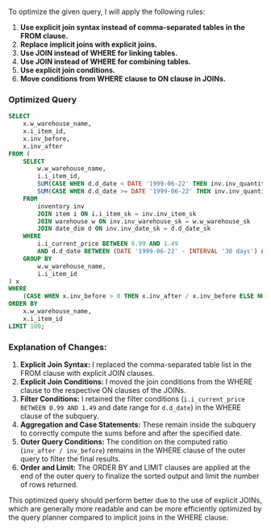 To optimize the given query, I will apply the following rules:

1. **Use explicit join syntax instead of comma-separated tables in the FROM clause.**
2. **Replace implicit joins with explicit joins.**
3. **Use JOIN instead of WHERE for linking tables.**
4. **Use JOIN instead of WHERE for combining tables.**
5. **Use explicit join conditions.**
6. **Move conditions from WHERE clause to ON clause in JOINs.**

### Optimized Query

```sql
SELECT 
    x.w_warehouse_name, 
    x.i_item_id, 
    x.inv_before, 
    x.inv_after
FROM (
    SELECT 
        w.w_warehouse_name, 
        i.i_item_id, 
        SUM(CASE WHEN d.d_date < DATE '1999-06-22' THEN inv.inv_quantity_on_hand ELSE 0 END) AS inv_before, 
        SUM(CASE WHEN d.d_date >= DATE '1999-06-22' THEN inv.inv_quantity_on_hand ELSE 0 END) AS inv_after
    FROM 
        inventory inv
        JOIN item i ON i.i_item_sk = inv.inv_item_sk
        JOIN warehouse w ON inv.inv_warehouse_sk = w.w_warehouse_sk
        JOIN date_dim d ON inv.inv_date_sk = d.d_date_sk
    WHERE 
        i.i_current_price BETWEEN 0.99 AND 1.49
        AND d.d_date BETWEEN (DATE '1999-06-22' - INTERVAL '30 days') AND (DATE '1999-06-22' + INTERVAL '30 days')
    GROUP BY 
        w.w_warehouse_name, 
        i.i_item_id
) x
WHERE 
    (CASE WHEN x.inv_before > 0 THEN x.inv_after / x.inv_before ELSE NULL END) BETWEEN 2.0/3.0 AND 3.0/2.0
ORDER BY 
    x.w_warehouse_name, 
    x.i_item_id
LIMIT 100;
```

### Explanation of Changes:

1. **Explicit Join Syntax:** I replaced the comma-separated table list in the FROM clause with explicit JOIN clauses.
2. **Explicit Join Conditions:** I moved the join conditions from the WHERE clause to the respective ON clauses of the JOINs.
3. **Filter Conditions:** I retained the filter conditions (`i.i_current_price BETWEEN 0.99 AND 1.49` and date range for `d.d_date`) in the WHERE clause of the subquery.
4. **Aggregation and Case Statements:** These remain inside the subquery to correctly compute the sums before and after the specified date.
5. **Outer Query Conditions:** The condition on the computed ratio (`inv_after / inv_before`) remains in the WHERE clause of the outer query to filter the final results.
6. **Order and Limit:** The ORDER BY and LIMIT clauses are applied at the end of the outer query to finalize the sorted output and limit the number of rows returned.

This optimized query should perform better due to the use of explicit JOINs, which are generally more readable and can be more efficiently optimized by the query planner compared to implicit joins in the WHERE clause.